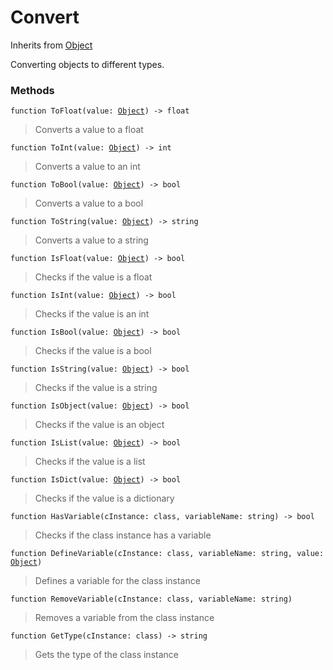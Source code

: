 # Convert
Inherits from [Object](../objects/Object.md)

Converting objects to different types.

### Methods
<pre class="language-typescript"><code class="lang-typescript">function ToFloat(value: <a data-footnote-ref href="#user-content-fn-38">Object</a>) -> float</code></pre>
> Converts a value to a float
> 
<pre class="language-typescript"><code class="lang-typescript">function ToInt(value: <a data-footnote-ref href="#user-content-fn-38">Object</a>) -> int</code></pre>
> Converts a value to an int
> 
<pre class="language-typescript"><code class="lang-typescript">function ToBool(value: <a data-footnote-ref href="#user-content-fn-38">Object</a>) -> bool</code></pre>
> Converts a value to a bool
> 
<pre class="language-typescript"><code class="lang-typescript">function ToString(value: <a data-footnote-ref href="#user-content-fn-38">Object</a>) -> string</code></pre>
> Converts a value to a string
> 
<pre class="language-typescript"><code class="lang-typescript">function IsFloat(value: <a data-footnote-ref href="#user-content-fn-38">Object</a>) -> bool</code></pre>
> Checks if the value is a float
> 
<pre class="language-typescript"><code class="lang-typescript">function IsInt(value: <a data-footnote-ref href="#user-content-fn-38">Object</a>) -> bool</code></pre>
> Checks if the value is an int
> 
<pre class="language-typescript"><code class="lang-typescript">function IsBool(value: <a data-footnote-ref href="#user-content-fn-38">Object</a>) -> bool</code></pre>
> Checks if the value is a bool
> 
<pre class="language-typescript"><code class="lang-typescript">function IsString(value: <a data-footnote-ref href="#user-content-fn-38">Object</a>) -> bool</code></pre>
> Checks if the value is a string
> 
<pre class="language-typescript"><code class="lang-typescript">function IsObject(value: <a data-footnote-ref href="#user-content-fn-38">Object</a>) -> bool</code></pre>
> Checks if the value is an object
> 
<pre class="language-typescript"><code class="lang-typescript">function IsList(value: <a data-footnote-ref href="#user-content-fn-38">Object</a>) -> bool</code></pre>
> Checks if the value is a list
> 
<pre class="language-typescript"><code class="lang-typescript">function IsDict(value: <a data-footnote-ref href="#user-content-fn-38">Object</a>) -> bool</code></pre>
> Checks if the value is a dictionary
> 
<pre class="language-typescript"><code class="lang-typescript">function HasVariable(cInstance: class, variableName: string) -> bool</code></pre>
> Checks if the class instance has a variable
> 
<pre class="language-typescript"><code class="lang-typescript">function DefineVariable(cInstance: class, variableName: string, value: <a data-footnote-ref href="#user-content-fn-38">Object</a>)</code></pre>
> Defines a variable for the class instance
> 
<pre class="language-typescript"><code class="lang-typescript">function RemoveVariable(cInstance: class, variableName: string)</code></pre>
> Removes a variable from the class instance
> 
<pre class="language-typescript"><code class="lang-typescript">function GetType(cInstance: class) -> string</code></pre>
> Gets the type of the class instance
> 

[^0]: [Camera](../static/Camera.md)
[^1]: [Character](../objects/Character.md)
[^2]: [Collider](../objects/Collider.md)
[^3]: [Collision](../objects/Collision.md)
[^4]: [Color](../objects/Color.md)
[^5]: [Convert](../static/Convert.md)
[^6]: [Cutscene](../static/Cutscene.md)
[^7]: [Dict](../objects/Dict.md)
[^8]: [Game](../static/Game.md)
[^9]: [Human](../objects/Human.md)
[^10]: [Input](../static/Input.md)
[^11]: [Json](../static/Json.md)
[^12]: [LineCastHitResult](../objects/LineCastHitResult.md)
[^13]: [LineRenderer](../objects/LineRenderer.md)
[^14]: [List](../objects/List.md)
[^15]: [Locale](../objects/Locale.md)
[^16]: [Map](../static/Map.md)
[^17]: [MapObject](../objects/MapObject.md)
[^18]: [MapTargetable](../objects/MapTargetable.md)
[^19]: [Math](../static/Math.md)
[^20]: [Network](../static/Network.md)
[^21]: [NetworkView](../objects/NetworkView.md)
[^22]: [PersistentData](../static/PersistentData.md)
[^23]: [Physics](../static/Physics.md)
[^24]: [Player](../objects/Player.md)
[^25]: [Quaternion](../objects/Quaternion.md)
[^26]: [Random](../objects/Random.md)
[^27]: [Range](../objects/Range.md)
[^28]: [RoomData](../static/RoomData.md)
[^29]: [Set](../objects/Set.md)
[^30]: [Shifter](../objects/Shifter.md)
[^31]: [String](../static/String.md)
[^32]: [Time](../static/Time.md)
[^33]: [Titan](../objects/Titan.md)
[^34]: [Transform](../objects/Transform.md)
[^35]: [UI](../static/UI.md)
[^36]: [Vector2](../objects/Vector2.md)
[^37]: [Vector3](../objects/Vector3.md)
[^38]: [Object](../objects/Object.md)
[^39]: [Component](../objects/Component.md)

